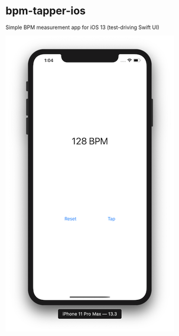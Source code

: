 # bpm-tapper-ios
Simple BPM measurement app for iOS 13 (test-driving Swift UI)

![Screenshot](https://github.com/jakehadar/bpm-tapper-ios/blob/master/screenshots/Screen%20Shot%202019-12-26%20at%202.04.25%20PM%20@%20800.png)

